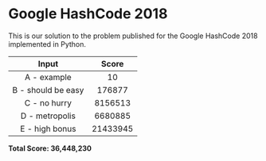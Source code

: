 # Google HashCode 2018

This is our solution to the problem published for the Google
HashCode 2018 implemented in Python.


Input | Score |
:---: | :---: |
A - example | 10 |
B - should be easy | 176877 |
C - no hurry | 8156513 |
D - metropolis | 6680885 |
E - high bonus | 21433945 |

**Total Score: 36,448,230**
